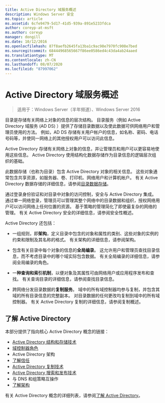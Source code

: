 ```yaml
---
title: Active Directory 域服务概述
description: Windows Server 安全
ms.topic: article
ms.assetid: 6cfe9479-5d17-41d5-939a-891e5233fdca
author: coreyp-at-msft
ms.author: coreyp
manager: dongill
ms.date: 10/12/2016
ms.openlocfilehash: 87f8aefb2645fa13ba1c9ac98e7970fc908e7bed
ms.sourcegitcommit: 68444968565667f86ee0586ed4c43da4ab24aaed
ms.translationtype: MT
ms.contentlocale: zh-CN
ms.lasthandoff: 08/07/2020
ms.locfileid: "87997062"
---
```

# <a name="overview-of-active-directory-domain-services"></a>Active Directory 域服务概述

>适用于：Windows Server（半年频道）、Windows Server 2016

目录是存储有关网络上对象的信息的层次结构。 目录服务（例如 Active Directory 域服务 (AD DS) ）提供了存储目录数据以及使此数据可供网络用户和管理员使用的方法。 例如，AD DS 存储有关用户帐户的信息，如名称、密码、电话号码等，并使同一网络上的其他授权用户可以访问此信息。

Active Directory 存储有关网络上对象的信息，并让管理员和用户可以更容易地使用这些信息。 Active Directory 使用结构化数据存储作为目录信息的逻辑层次组织的基础。

此数据存储（也称为目录）包含 Active Directory 对象的相关信息。 这些对象通常包含共享资源，如服务器、卷、打印机、网络用户和计算机帐户。 有关 Active Directory 数据存储的详细信息，请参阅[目录数据存储](/previous-versions/windows/it-pro/windows-server-2003/cc736627(v=ws.10))。

通过登录身份验证和对目录中对象的访问控制，安全与 Active Directory 集成。 通过单一网络登录，管理员可以管理其整个网络中的目录数据和组织，授权网络用户可以访问网络上任何位置的资源。 基于策略的管理简化了即使最复杂的网络的管理。 有关 Active Directory 安全的详细信息，请参阅安全性概述。

Active Directory 还包括：
* 一组规则，即**架构**，定义目录中包含的对象和属性的类别、这些对象的实例的约束和限制及其名称的格式。 有关架构的详细信息，请参阅架构。


* 包含有关目录中每个对象的信息的**全局编录**。 这允许用户和管理员查找目录信息，而不考虑目录中的哪个域实际包含数据。 有关全局编录的详细信息，请参阅全局编录的角色。


* 一**种查询和索引机制**，以便对象及其属性可由网络用户或应用程序发布和查找。 有关查询目录的详细信息，请参阅查找目录信息。


* 跨网络分发目录数据的**复制服务**。 域中的所有域控制器均参与复制，并包含其域的所有目录信息的完整副本。 对目录数据的任何更改均复制到域中的所有域控制器。 有关 Active Directory 复制的详细信息，请参阅复制概述。

## <a name="understanding-active-directory"></a>了解 Active Directory
 本部分提供了指向核心 Active Directory 概念的链接：

* [Active Directory 结构和存储技术](/previous-versions/windows/it-pro/windows-server-2003/cc759186(v=ws.10))
* [域控制器角色](/previous-versions/windows/it-pro/windows-server-2003/cc786438(v=ws.10))
* Active Directory 架构
* [了解信任](/previous-versions/windows/it-pro/windows-server-2008-R2-and-2008/cc771294(v=ws.10))
* [Active Directory 复制技术](/previous-versions/windows/it-pro/windows-server-2003/cc786438(v=ws.10))
* [Active Directory 搜索和发布技术](/previous-versions/windows/it-pro/windows-server-2003/cc775686(v=ws.10))
* 与 DNS 和组策略互操作
* [了解架构](/previous-versions/windows/it-pro/windows-server-2003/cc759402(v=ws.10))

有关 Active Directory 概念的详细列表，请参阅[了解 Active Directory](/previous-versions/windows/it-pro/windows-server-2003/cc781408(v=ws.10))。